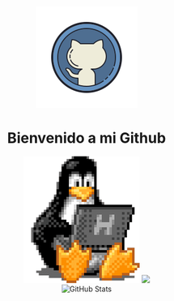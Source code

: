 
<div align="center">
  <img src="https://github.com/DerDAVO/DerDAVO/blob/main/media/github-icon.png">
  <h1 align="center">Bienvenido a mi Github
 </h1>
</div>
<div align="center">
  <img src="https://github.com/DerDAVO/ISO/blob/main/media/tux-gif.gif" alt="Tux" style="max-width: 100%; height: auto;">
  <img src="https://github-readme-stats.vercel.app/api/top-langs/?username=DerDAVO&bg_color=00000000">
</div>
<div align="center">
  <img src="https://github-readme-stats.vercel.app/api?username=DerDAVO&show_icons=true&theme=transparent" alt="GitHub Stats">
</div>

<!-- <a href="https://github.com/agusrnfr/AyED">
      <img height="100px" src="https://github-readme-stats.vercel.app/api/pin/?username=DerDAVO&repo=OO1&theme=0d1117" />
    </a> 
 -->
